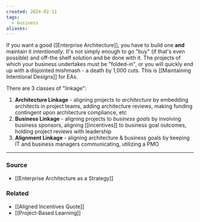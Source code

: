 ```yaml
---
created: 2024-02-11
tags:
  - business
aliases:
---
```

If you want a good [[Enterprise Architecture]], you have to build one **and** maintain it *intentionally*. It's not simply enough to go "buy" (if that's even possible) and off-the shelf solution and be done with it. The projects of which your business undertakes must be "folded-in", or you will quickly end up with a disjointed mishmash - a death by 1,000 cuts. This is [[Maintaining Intentional Designs]] for EAs.

There are 3 classes of "linkage":
1. **Architecture Linkage** - aligning projects to *architecture* by embedding architects in project teams, adding architecture reviews, making funding contingent upon architecture compliance, etc
2. **Business Linkage** - aligning projects to *business goals* by involving business sponsors, aligning [[incentives]] to business goal outcomes, holding project reviews with leadership
3. **Alignment Linkage** - aligning architecture & business goals by keeping IT and business managers communicating, utilizing a PMO

****
### Source
- [[Enterprise Architecture as a Strategy]]

### Related
- [[Aligned Incentives Quote]]
- [[Project-Based Learning]]